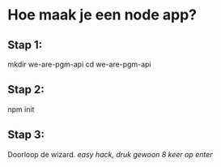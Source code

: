 # Hoe maak je een node app?

## Stap 1:
mkdir we-are-pgm-api
cd we-are-pgm-api

## Stap 2:
npm init

## Stap 3:
Doorloop de wizard. 
*easy hack, druk gewoon 8 keer op enter*